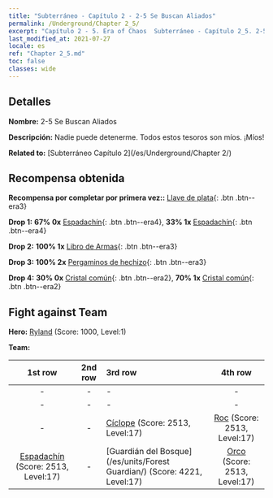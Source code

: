 ```yaml
---
title: "Subterráneo - Capítulo 2 - 2-5 Se Buscan Aliados"
permalink: /Underground/Chapter 2_5/
excerpt: "Capítulo 2 - 5. Era of Chaos  Subterráneo - Capítulo 2_5. 2-5 Se Buscan Aliados"
last_modified_at: 2021-07-27
locale: es
ref: "Chapter 2_5.md"
toc: false
classes: wide
---
```


## Detalles

 **Nombre:** 2-5 Se Buscan Aliados

 **Descripción:** Nadie puede detenerme. Todos estos tesoros son míos. ¡Míos!

 **Related to:** [Subterráneo Capítulo 2](/es/Underground/Chapter 2/)

## Recompensa obtenida

 **Recompensa por completar por primera vez::** [Llave de plata](/ItemsES/con_693/){: .btn .btn--era3}

 **Drop 1:** **67% 0x** [Espadachín](/ItemsES/unt_193/){: .btn .btn--era4}, **33% 1x** [Espadachín](/ItemsES/unt_193/){: .btn .btn--era4}

 **Drop 2:** **100% 1x** [Libro de Armas](/ItemsES/mat_18/){: .btn .btn--era3}

 **Drop 3:** **100% 2x** [Pergaminos de hechizo](/ItemsES/con_694/){: .btn .btn--era3}

 **Drop 4:** **30% 0x** [Cristal común](/ItemsES/mat_11/){: .btn .btn--era2}, **70% 1x** [Cristal común](/ItemsES/mat_11/){: .btn .btn--era2}


## Fight against Team
 **Hero:** [Ryland](/es/heroes/Ryland/) (Score: 1000, Level:1)

 **Team:**


  | 1st row | 2nd row | 3rd row | 4th row |
  |:----:|:----:|:----|:----:|
  | - | - | - | - |
  | - | - | - | - |
  | - | - | [Cíclope](/es/units/Cyclops/) (Score: 2513, Level:17)  | [Roc](/es/units/Roc/) (Score: 2513, Level:17)  |
  | [Espadachín](/es/units/Swordsman/) (Score: 2513, Level:17)  | - | [Guardián del Bosque](/es/units/Forest Guardian/) (Score: 4221, Level:17)  | [Orco](/es/units/Orc/) (Score: 2513, Level:17)  |


